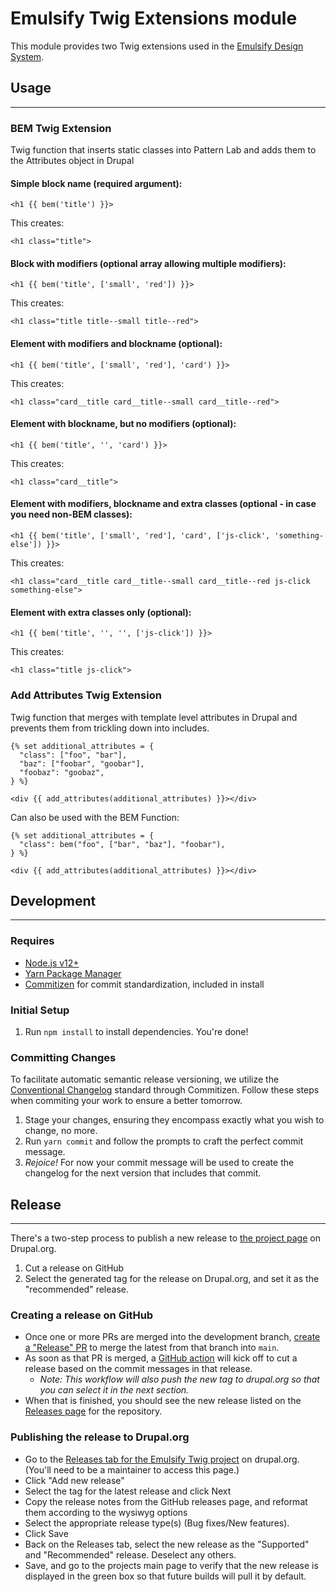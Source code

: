 # Emulsify Twig Extensions module

This module provides two Twig extensions used in the [Emulsify Design System](https://github.com/emulsify-ds/).

## Usage

---

### BEM Twig Extension

Twig function that inserts static classes into Pattern Lab and adds them to the Attributes object in Drupal

#### Simple block name (required argument):

`<h1 {{ bem('title') }}>`

This creates:

`<h1 class="title">`

#### Block with modifiers (optional array allowing multiple modifiers):

`<h1 {{ bem('title', ['small', 'red']) }}>`

This creates:

`<h1 class="title title--small title--red">`

#### Element with modifiers and blockname (optional):

`<h1 {{ bem('title', ['small', 'red'], 'card') }}>`

This creates:

`<h1 class="card__title card__title--small card__title--red">`

#### Element with blockname, but no modifiers (optional):

`<h1 {{ bem('title', '', 'card') }}>`

This creates:

`<h1 class="card__title">`

#### Element with modifiers, blockname and extra classes (optional - in case you need non-BEM classes):

`<h1 {{ bem('title', ['small', 'red'], 'card', ['js-click', 'something-else']) }}>`

This creates:

`<h1 class="card__title card__title--small card__title--red js-click something-else">`

#### Element with extra classes only (optional):

`<h1 {{ bem('title', '', '', ['js-click']) }}>`

This creates:

`<h1 class="title js-click">`

### Add Attributes Twig Extension

Twig function that merges with template level attributes in Drupal and prevents them from trickling down into includes.

```
{% set additional_attributes = {
  "class": ["foo", "bar"],
  "baz": ["foobar", "goobar"],
  "foobaz": "goobaz",
} %}

<div {{ add_attributes(additional_attributes) }}></div>
```

Can also be used with the BEM Function:

```
{% set additional_attributes = {
  "class": bem("foo", ["bar", "baz"], "foobar"),
} %}

<div {{ add_attributes(additional_attributes) }}></div>
```

## Development

---

### Requires

- [Node.js v12+](http://nodejs.org/)
- [Yarn Package Manager](https://yarnpkg.com/)
- [Commitizen](https://github.com/commitizen/cz-cli) for commit standardization, included in install

### Initial Setup

1. Run `npm install` to install dependencies. You're done!

### Committing Changes

To facilitate automatic semantic release versioning, we utilize the [Conventional Changelog](https://github.com/conventional-changelog/conventional-changelog) standard through Commitizen. Follow these steps when commiting your work to ensure a better tomorrow.

1. Stage your changes, ensuring they encompass exactly what you wish to change, no more.
2. Run `yarn commit` and follow the prompts to craft the perfect commit message.
3. _Rejoice!_ For now your commit message will be used to create the changelog for the next version that includes that commit.

## Release

---

There's a two-step process to publish a new release to [the project page](https://www.drupal.org/project/emulsify_twig) on Drupal.org.

1. Cut a release on GitHub
2. Select the generated tag for the release on Drupal.org, and set it as the "recommended" release.

### Creating a release on GitHub

- Once one or more PRs are merged into the development branch, [create a "Release" PR](https://github.com/emulsify-ds/emulsify_twig/compare/main...feature-branch) to merge the latest from that branch into `main`.
- As soon as that PR is merged, a [GitHub action](https://github.com/emulsify-ds/emulsify_twig/actions) will kick off to cut a release based on the commit messages in that release.
  - _Note: This workflow will also push the new tag to drupal.org so that you can select it in the next section._
- When that is finished, you should see the new release listed on the [Releases page](https://github.com/emulsify-ds/emulsify_twig/releases) for the repository.

### Publishing the release to Drupal.org

- Go to the [Releases tab for the Emulsify Twig project](https://www.drupal.org/node/3094752/edit/releases) on drupal.org. (You'll need to be a maintainer to access this page.)
- Click "Add new release"
- Select the tag for the latest release and click Next
- Copy the release notes from the GitHub releases page, and reformat them according to the wysiwyg options
- Select the appropriate release type(s) (Bug fixes/New features).
- Click Save
- Back on the Releases tab, select the new release as the "Supported" and "Recommended" release. Deselect any others.
- Save, and go to the projects main page to verify that the new release is displayed in the green box so that future builds will pull it by default.

